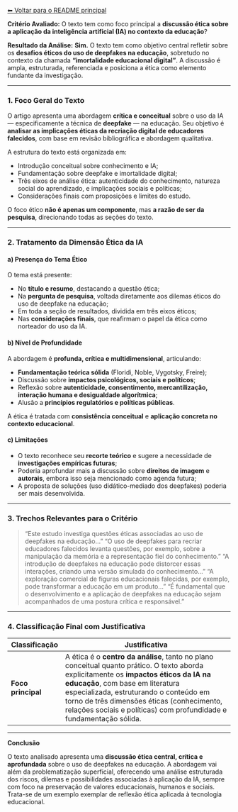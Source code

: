 [⬅ Voltar para o README principal](../README.md)

**Critério Avaliado:**
O texto tem como foco principal a **discussão ética sobre a aplicação da inteligência artificial (IA) no contexto da educação**?

**Resultado da Análise:**
**Sim.**
O texto tem como objetivo central refletir sobre os **desafios éticos do uso de deepfakes na educação**, sobretudo no contexto da chamada **“imortalidade educacional digital”**. A discussão é ampla, estruturada, referenciada e posiciona a ética como elemento fundante da investigação.

---

### 1. **Foco Geral do Texto**

O artigo apresenta uma abordagem **crítica e conceitual** sobre o uso da IA — especificamente a técnica de **deepfake** — na educação. Seu objetivo é **analisar as implicações éticas da recriação digital de educadores falecidos**, com base em revisão bibliográfica e abordagem qualitativa.

A estrutura do texto está organizada em:

* Introdução conceitual sobre conhecimento e IA;
* Fundamentação sobre deepfake e imortalidade digital;
* Três eixos de análise ética: autenticidade do conhecimento, natureza social do aprendizado, e implicações sociais e políticas;
* Considerações finais com proposições e limites do estudo.

O foco ético **não é apenas um componente**, mas **a razão de ser da pesquisa**, direcionando todas as seções do texto.

---

### 2. **Tratamento da Dimensão Ética da IA**

#### a) **Presença do Tema Ético**

O tema está presente:

* No **título e resumo**, destacando a questão ética;
* Na **pergunta de pesquisa**, voltada diretamente aos dilemas éticos do uso de deepfake na educação;
* Em toda a seção de resultados, dividida em três eixos éticos;
* Nas **considerações finais**, que reafirmam o papel da ética como norteador do uso da IA.

#### b) **Nível de Profundidade**

A abordagem é **profunda, crítica e multidimensional**, articulando:

* **Fundamentação teórica sólida** (Floridi, Noble, Vygotsky, Freire);
* Discussão sobre **impactos psicológicos, sociais e políticos**;
* Reflexão sobre **autenticidade, consentimento, mercantilização, interação humana e desigualdade algorítmica**;
* Alusão a **princípios regulatórios e políticas públicas**.

A ética é tratada com **consistência conceitual** e **aplicação concreta no contexto educacional**.

#### c) **Limitações**

* O texto reconhece seu **recorte teórico** e sugere a necessidade de **investigações empíricas futuras**;
* Poderia aprofundar mais a discussão sobre **direitos de imagem** e **autorais**, embora isso seja mencionado como agenda futura;
* A proposta de soluções (uso didático-mediado dos deepfakes) poderia ser mais desenvolvida.

---

### 3. **Trechos Relevantes para o Critério**

> “Este estudo investiga questões éticas associadas ao uso de deepfakes na educação...”
> “O uso de deepfakes para recriar educadores falecidos levanta questões, por exemplo, sobre a manipulação da memória e a representação fiel do conhecimento.”
> “A introdução de deepfakes na educação pode distorcer essas interações, criando uma versão simulada do conhecimento...”
> “A exploração comercial de figuras educacionais falecidas, por exemplo, pode transformar a educação em um produto...”
> “É fundamental que o desenvolvimento e a aplicação de deepfakes na educação sejam acompanhados de uma postura crítica e responsável.”

---

### 4. **Classificação Final com Justificativa**

| **Classificação**  | **Justificativa**                                                                                                                                                                                                                                                                                                                          |
| ------------------ | ------------------------------------------------------------------------------------------------------------------------------------------------------------------------------------------------------------------------------------------------------------------------------------------------------------------------------------------ |
| **Foco principal** | A ética é o **centro da análise**, tanto no plano conceitual quanto prático. O texto aborda explicitamente os **impactos éticos da IA na educação**, com base em literatura especializada, estruturando o conteúdo em torno de três dimensões éticas (conhecimento, relações sociais e políticas) com profundidade e fundamentação sólida. |

---

**Conclusão**

O texto analisado apresenta uma **discussão ética central, crítica e aprofundada** sobre o uso de deepfakes na educação. A abordagem vai além da problematização superficial, oferecendo uma análise estruturada dos riscos, dilemas e possibilidades associadas à aplicação da IA, sempre com foco na preservação de valores educacionais, humanos e sociais. Trata-se de um exemplo exemplar de reflexão ética aplicada à tecnologia educacional.
